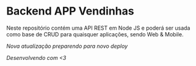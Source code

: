 # Backend APP Vendinhas

Neste repositório contém uma API REST em Node JS e poderá ser usada como base de CRUD para quaisquer aplicações, sendo Web & Mobile.


*Nova atualização preparendo para novo deploy*

_Desenvolvendo com <3_
